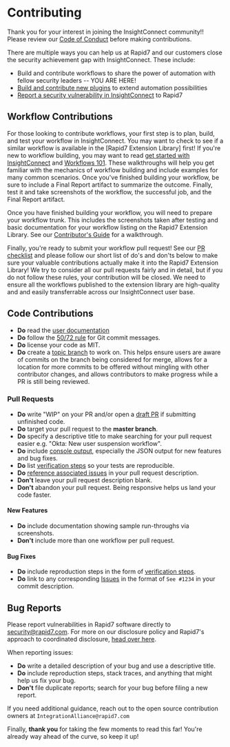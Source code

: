 # Contributing

Thank you for your interest in joining the InsightConnect community!! Please review our [Code of Conduct] before making contributions.

There are multiple ways you can help us at Rapid7 and our customers close the security achievement gap with InsightConnect. These include:

- Build and contribute workflows to share the power of automation with fellow security leaders -- YOU ARE HERE!
- [Build and contribute new plugins] to extend automation possibilities
- [Report a security vulnerability in InsightConnect] to Rapid7

## Workflow Contributions
For those looking to contribute workflows, your first step is to plan, build, and test your workflow in InsightConnect. You may want to check to see if a similar workflow is available in the [Rapid7 Extension Library] first! If you're new to workflow building, you may want to read [get started with InsightConnect] and [Workflows 101]. These walkthroughs will help you get familiar with the mechanics of workflow building and include examples for many common scenarios. Once you've finished building your workflow, be sure to include a Final Report artifact to summarize the outcome. Finally, test it and take screenshots of the workflow, the successful job, and the Final Report artifact.

Once you have finished building your workflow, you will need to prepare your workflow trunk. This includes the screenshots taken after testing and basic documentation for your workflow listing on the Rapid7 Extension Library. See our [Contributor's Guide] for a walkthrough.

Finally, you're ready to submit your workflow pull request! See our [PR checklist] and please follow our short list of do's and don'ts below to make sure your valuable contributions actually make it into the Rapid7 Extension Library! We try to consider all our pull requests fairly and in detail, but if you do not follow these rules, your contribution will be closed. We need to ensure all the workflows published to the extension library are high-quality and and easily transferrable across our InsightConnect user base.

## Code Contributions

- **Do** read the [user documentation]
- **Do** follow the [50/72 rule] for Git commit messages.
- **Do** license your code as MIT.
- **Do** create a [topic branch] to work on. This helps ensure users are aware of commits on the branch being considered for merge, allows for a location for more commits to be offered without mingling with other contributor changes, and allows contributors to make progress while a PR is still being reviewed.

### Pull Requests

- **Do** write "WIP" on your PR and/or open a [draft PR] if submitting unfinished code.
- **Do** target your pull request to the **master branch**.
- **Do** specify a descriptive title to make searching for your pull request easier e.g. "Okta: New user suspension workflow".
- **Do** include [console output], especially the JSON output for new features and bug fixes.
- **Do** list [verification steps] so your tests are reproducible.
- **Do** [reference associated issues] in your pull request description.
- **Don't** leave your pull request description blank.
- **Don't** abandon your pull request. Being responsive helps us land your code faster.

#### New Features

- **Do** include documentation showing sample run-throughs via screenshots.
- **Don't** include more than one workflow per pull request.

#### Bug Fixes

- **Do** include reproduction steps in the form of [verification steps].
- **Do** link to any corresponding [Issues] in the format of `See #1234` in your commit description.

## Bug Reports

Please report vulnerabilities in Rapid7 software directly to security@rapid7.com.
For more on our disclosure policy and Rapid7's approach to coordinated disclosure, [head over here](https://www.rapid7.com/security).

When reporting issues:

- **Do** write a detailed description of your bug and use a descriptive title.
- **Do** include reproduction steps, stack traces, and anything that might help us fix your bug.
- **Don't** file duplicate reports; search for your bug before filing a new report.

If you need additional guidance, reach out to the open source contribution owners at
`IntegrationAlliance@rapid7.com`

Finally, **thank you** for taking the few moments to read this far! You're already way ahead of the
curve, so keep it up!

[Code of Conduct]:./CODE_OF_CONDUCT.md
[Build and contribute new plugins]:https://github.com/rapid7/insightconnect-plugins#getting-started
[Report a security vulnerability in InsightConnect]:https://www.rapid7.com/disclosure.jsp
[get started with InsightConnect]:https://insightconnect.help.rapid7.com/docs/get-started-with-insightconnect
[Workflows 101]:https://insightconnect.help.rapid7.com/docs/workflows-101
[Contributor's Guide]:./Contributors_Guide.md
[PR Checklist]:./.github/PULL_REQUEST_TEMPLATE.md
[user documentation]:https://insightconnect.help.rapid7.com/docs/
[50/72 rule]:http://tbaggery.com/2008/04/19/a-note-about-git-commit-messages.html
[topic branch]:http://git-scm.com/book/en/Git-Branching-Branching-Workflows#Topic-Branches
[draft PR]:https://help.github.com/en/articles/about-pull-requests#draft-pull-requests
[console output]:https://help.github.com/articles/github-flavored-markdown#fenced-code-blocks
[verification steps]:https://help.github.com/articles/writing-on-github#task-lists
[reference associated issues]:https://github.com/blog/1506-closing-issues-via-pull-requests
[Issues]:https://github.com/rapid7/insightconnect-workflows/issues
